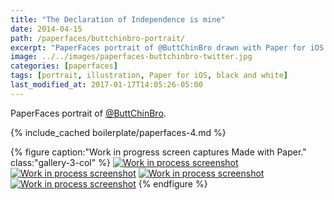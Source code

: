 ```yaml
---
title: "The Declaration of Independence is mine"
date: 2014-04-15
path: /paperfaces/buttchinbro-portrait/
excerpt: "PaperFaces portrait of @ButtChinBro drawn with Paper for iOS on an iPad."
image: ../../images/paperfaces-buttchinbro-twitter.jpg
categories: [paperfaces]
tags: [portrait, illustration, Paper for iOS, black and white]
last_modified_at: 2017-01-17T14:05:26-05:00
---
```


PaperFaces portrait of [@ButtChinBro](https://twitter.com/ButtChinBro).

{% include_cached boilerplate/paperfaces-4.md %}

{% figure caption:"Work in progress screen captures Made with Paper." class:"gallery-3-col" %}
[![Work in process screenshot](../../images/paperfaces-buttchinbro-process-1-600.jpg)](../../images/paperfaces-buttchinbro-process-1-lg.jpg)
[![Work in process screenshot](../../images/paperfaces-buttchinbro-process-2-600.jpg)](../../images/paperfaces-buttchinbro-process-2-lg.jpg)
[![Work in process screenshot](../../images/paperfaces-buttchinbro-process-3-600.jpg)](../../images/paperfaces-buttchinbro-process-3-lg.jpg)
[![Work in process screenshot](../../images/paperfaces-buttchinbro-process-4-600.jpg)](../../images/paperfaces-buttchinbro-process-4-lg.jpg)
{% endfigure %}
